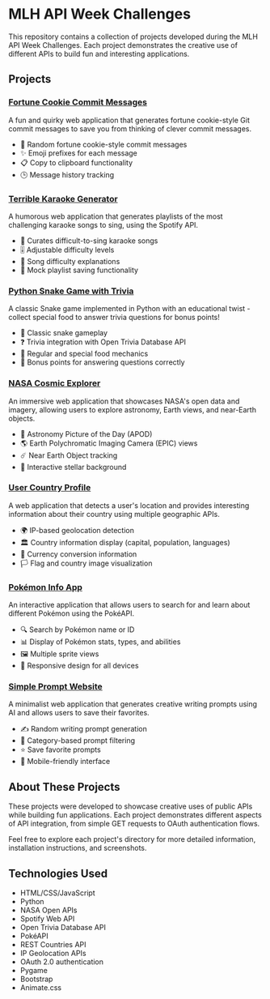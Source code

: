 # MLH API Week Challenges

This repository contains a collection of projects developed during the MLH API Week Challenges. Each project demonstrates the creative use of different APIs to build fun and interesting applications.

## Projects

### [Fortune Cookie Commit Messages](./useless-hack)

A fun and quirky web application that generates fortune cookie-style Git commit messages to save you from thinking of clever commit messages.

- 🔮 Random fortune cookie-style commit messages
- ✨ Emoji prefixes for each message
- 📋 Copy to clipboard functionality
- 🕒 Message history tracking

### [Terrible Karaoke Generator](./spotify-hack)

A humorous web application that generates playlists of the most challenging karaoke songs to sing, using the Spotify API.

- 🎤 Curates difficult-to-sing karaoke songs
- 🎚️ Adjustable difficulty levels
- 🎵 Song difficulty explanations
- 💾 Mock playlist saving functionality

### [Python Snake Game with Trivia](./snake-game)

A classic Snake game implemented in Python with an educational twist - collect special food to answer trivia questions for bonus points!

- 🐍 Classic snake gameplay
- ❓ Trivia integration with Open Trivia Database API
- 🍎 Regular and special food mechanics
- 🧠 Bonus points for answering questions correctly

### [NASA Cosmic Explorer](./nasa-out-of-this-world)

An immersive web application that showcases NASA's open data and imagery, allowing users to explore astronomy, Earth views, and near-Earth objects.

- 🌌 Astronomy Picture of the Day (APOD)
- 🌎 Earth Polychromatic Imaging Camera (EPIC) views
- ☄️ Near Earth Object tracking
- 🌠 Interactive stellar background

### [User Country Profile](./user-country-profile)

A web application that detects a user's location and provides interesting information about their country using multiple geographic APIs.

- 🌍 IP-based geolocation detection
- 🏛️ Country information display (capital, population, languages)
- 💱 Currency conversion information
- 🏳️ Flag and country image visualization

### [Pokémon Info App](./pokemon-info-app)

An interactive application that allows users to search for and learn about different Pokémon using the PokéAPI.

- 🔍 Search by Pokémon name or ID
- 📊 Display of Pokémon stats, types, and abilities
- 🖼️ Multiple sprite views
- 📱 Responsive design for all devices

### [Simple Prompt Website](./simple-prompt-website)

A minimalist web application that generates creative writing prompts using AI and allows users to save their favorites.

- ✍️ Random writing prompt generation
- 🔄 Category-based prompt filtering
- ⭐ Save favorite prompts
- 📱 Mobile-friendly interface

## About These Projects

These projects were developed to showcase creative uses of public APIs while building fun applications. Each project demonstrates different aspects of API integration, from simple GET requests to OAuth authentication flows.

Feel free to explore each project's directory for more detailed information, installation instructions, and screenshots.

## Technologies Used

- HTML/CSS/JavaScript
- Python
- NASA Open APIs
- Spotify Web API
- Open Trivia Database API
- PokéAPI
- REST Countries API
- IP Geolocation APIs
- OAuth 2.0 authentication
- Pygame
- Bootstrap
- Animate.css
